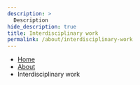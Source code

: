 ```yaml
---
description: >
  Description
hide_description: true
title: Interdisciplinary work
permalink: /about/interdisciplinary-work
---
```


<ul class="breadcrumb">
  <li><a href="/">Home</a></li>
  <li><a href="/about">About</a></li>
  <li>Interdisciplinary work</li>
</ul>